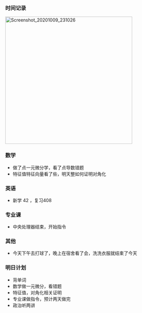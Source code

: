 ### 时间记录

 <img src="https://raw.githubusercontent.com/Kong-PR/Typora-picture/master/img/Screenshot_20201009_231026.jpg" alt="Screenshot_20201009_231026" width=400 />

### 数学

- 做了点一元微分学，看了点导数错题
- 特征值特征向量看了些，明天整如何证明对角化

### 英语

- 新学 42 ，复习408

### 专业课

- 中央处理器结束，开始指令

### 其他

- 今天下午去打球了，晚上在宿舍看了会，洗洗衣服就结束了今天

### 明日计划

- 背单词
- 数学做一元微分，看错题
- 特征值，对角化相关证明
- 专业课做指令，预计两天做完
- 政治听两讲